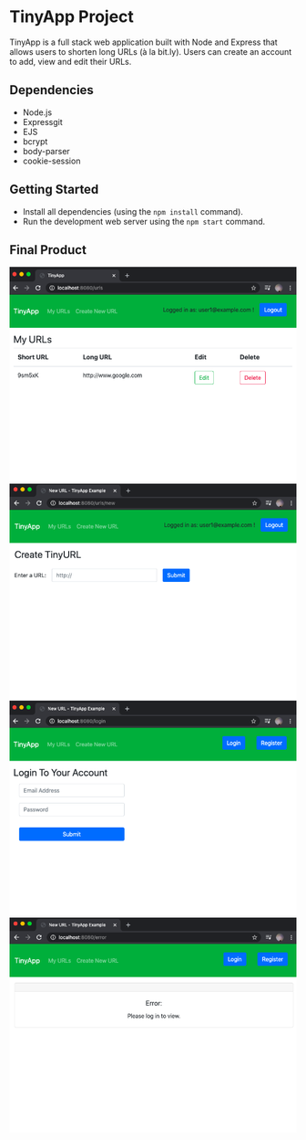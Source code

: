 # TinyApp Project

TinyApp is a full stack web application built with Node and Express that allows users to shorten long URLs (à la bit.ly).
Users can create an account to add, view and edit their URLs.

## Dependencies

- Node.js
- Expressgit
- EJS
- bcrypt
- body-parser
- cookie-session

## Getting Started

- Install all dependencies (using the `npm install` command).
- Run the development web server using the `npm start` command.

## Final Product

!["Screenshot of URLs page"](https://github.com/staceykeating/tinyapp/blob/master/docs/urls-page.png)
!["Screenshot of NEW page"](https://github.com/staceykeating/tinyapp/blob/master/docs/new-page.png)
!["Screenshot of LOGIN page"](https://github.com/staceykeating/tinyapp/blob/master/docs/login-page.png)
!["Screenshot of ERROR page"](https://github.com/staceykeating/tinyapp/blob/master/docs/error-page.png)

